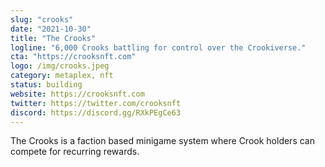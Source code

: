 ```yaml
---
slug: "crooks"
date: "2021-10-30"
title: "The Crooks"
logline: "6,000 Crooks battling for control over the Crookiverse."
cta: "https://crooksnft.com"
logo: /img/crooks.jpeg
category: metaplex, nft
status: building
website: https://crooksnft.com
twitter: https://twitter.com/crooksnft
discord: https://discord.gg/RXkPEgCe63
---
```


The Crooks is a faction based minigame system where Crook holders can compete for recurring rewards.